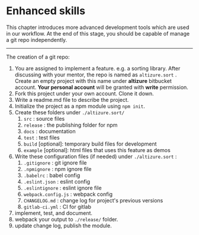 # Enhanced skills

This chapter introduces more advanced development tools which are used in our workflow. At the end of this stage,  you should be capable of manage a git repo independently.

---

The creation of a git repo:

1. You are assigned to implement a feature. e.g. a sorting library. After discussing with your mentor, the repo is named as `altizure.sort` . Create an empty project with this name under **altizure** bitbucket account. **Your personal account** will be granted with **write** permission.
2. Fork this project under your own account. Clone it down.
3. Write a readme.md file to describe the project.
4. Initialize the project as a npm module using `npm init`.
5. Create these folders under `./altizure.sort/`
   1. `src` : source files
   2. `release` : the publishing folder for npm
   3. `docs` : documentation
   4. `test` : test files
   5. `build` \[optional\]: temporary build files for development
   6. `example` \[optional\]: html files that uses this feature as demos
6. Write these configuration files \(if needed\) under `./altizure.sort` :
   1. `.gitignore` : git ignore file
   2. `.npmignore` : npm ignore file
   3. `.babelrc` : babel config
   4. `.eslint.json` : eslint config
   5. `.eslintignore` : eslint ignore file
   6. `webpack.config.js` : webpack config
   7. `CHANGELOG.md` : change log for project's previous versions
   8. `gitlab-ci.yml` : CI for gitlab
7. implement, test, and document.
8. webpack your output to `./release/` folder.
9. update  change log, publish the module.



